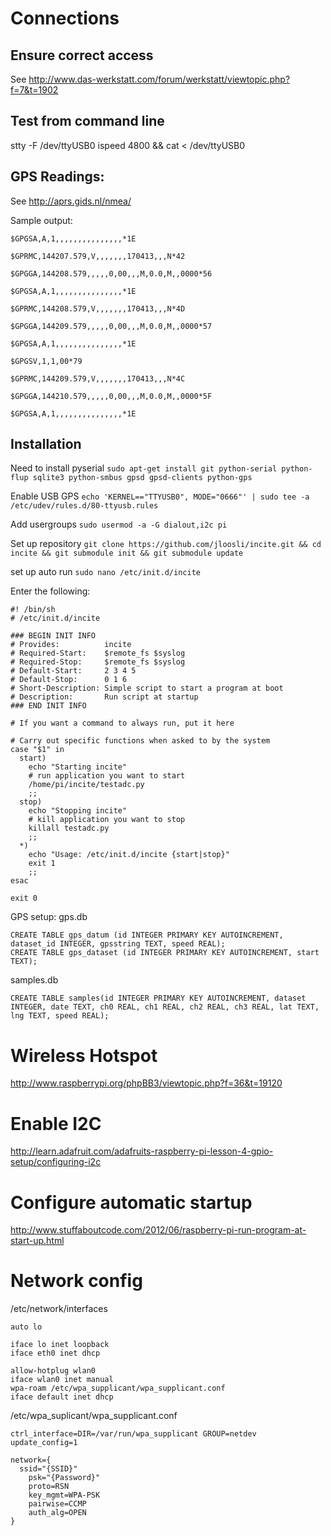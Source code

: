 Connections
===========

Ensure correct access
---------------------
See http://www.das-werkstatt.com/forum/werkstatt/viewtopic.php?f=7&t=1902

Test from command line
----------------------
stty -F /dev/ttyUSB0 ispeed 4800 && cat < /dev/ttyUSB0

GPS Readings:
-------------

See http://aprs.gids.nl/nmea/

Sample output:
```
$GPGSA,A,1,,,,,,,,,,,,,,,*1E

$GPRMC,144207.579,V,,,,,,,170413,,,N*42

$GPGGA,144208.579,,,,,0,00,,,M,0.0,M,,0000*56

$GPGSA,A,1,,,,,,,,,,,,,,,*1E

$GPRMC,144208.579,V,,,,,,,170413,,,N*4D

$GPGGA,144209.579,,,,,0,00,,,M,0.0,M,,0000*57

$GPGSA,A,1,,,,,,,,,,,,,,,*1E

$GPGSV,1,1,00*79

$GPRMC,144209.579,V,,,,,,,170413,,,N*4C

$GPGGA,144210.579,,,,,0,00,,,M,0.0,M,,0000*5F

$GPGSA,A,1,,,,,,,,,,,,,,,*1E
```

Installation
------------
Need to install pyserial
`sudo apt-get install git python-serial python-flup sqlite3 python-smbus gpsd gpsd-clients python-gps`

Enable USB GPS
`echo 'KERNEL=="TTYUSB0", MODE="0666"' | sudo tee -a /etc/udev/rules.d/80-ttyusb.rules`

Add usergroups
`sudo usermod -a -G dialout,i2c pi`

Set up repository
`git clone https://github.com/jloosli/incite.git && cd incite && git submodule init && git submodule update`

set up auto run
`sudo nano /etc/init.d/incite`

Enter the following:
```
#! /bin/sh
# /etc/init.d/incite 

### BEGIN INIT INFO
# Provides:          incite
# Required-Start:    $remote_fs $syslog
# Required-Stop:     $remote_fs $syslog
# Default-Start:     2 3 4 5
# Default-Stop:      0 1 6
# Short-Description: Simple script to start a program at boot
# Description:       Run script at startup
### END INIT INFO

# If you want a command to always run, put it here

# Carry out specific functions when asked to by the system
case "$1" in
  start)
    echo "Starting incite"
    # run application you want to start
    /home/pi/incite/testadc.py
    ;;
  stop)
    echo "Stopping incite"
    # kill application you want to stop
    killall testadc.py
    ;;
  *)
    echo "Usage: /etc/init.d/incite {start|stop}"
    exit 1
    ;;
esac

exit 0
```

GPS setup:
gps.db
```
CREATE TABLE gps_datum (id INTEGER PRIMARY KEY AUTOINCREMENT, dataset_id INTEGER, gpsstring TEXT, speed REAL);
CREATE TABLE gps_dataset (id INTEGER PRIMARY KEY AUTOINCREMENT, start TEXT);
```
samples.db
```
CREATE TABLE samples(id INTEGER PRIMARY KEY AUTOINCREMENT, dataset INTEGER, date TEXT, ch0 REAL, ch1 REAL, ch2 REAL, ch3 REAL, lat TEXT, lng TEXT, speed REAL);
```

Wireless Hotspot
================

http://www.raspberrypi.org/phpBB3/viewtopic.php?f=36&t=19120

Enable I2C
==========
http://learn.adafruit.com/adafruits-raspberry-pi-lesson-4-gpio-setup/configuring-i2c

Configure automatic startup
================
http://www.stuffaboutcode.com/2012/06/raspberry-pi-run-program-at-start-up.html

Network config
==============
/etc/network/interfaces
```
auto lo
 
iface lo inet loopback
iface eth0 inet dhcp
 
allow-hotplug wlan0
iface wlan0 inet manual
wpa-roam /etc/wpa_supplicant/wpa_supplicant.conf
iface default inet dhcp
```

/etc/wpa_suplicant/wpa_supplicant.conf
```
ctrl_interface=DIR=/var/run/wpa_supplicant GROUP=netdev
update_config=1

network={
  ssid="{SSID}"
    psk="{Password}"
    proto=RSN
    key_mgmt=WPA-PSK
    pairwise=CCMP
    auth_alg=OPEN
}
```

